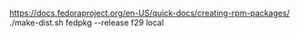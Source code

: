 https://docs.fedoraproject.org/en-US/quick-docs/creating-rpm-packages/
./make-dist.sh
fedpkg --release f29 local
